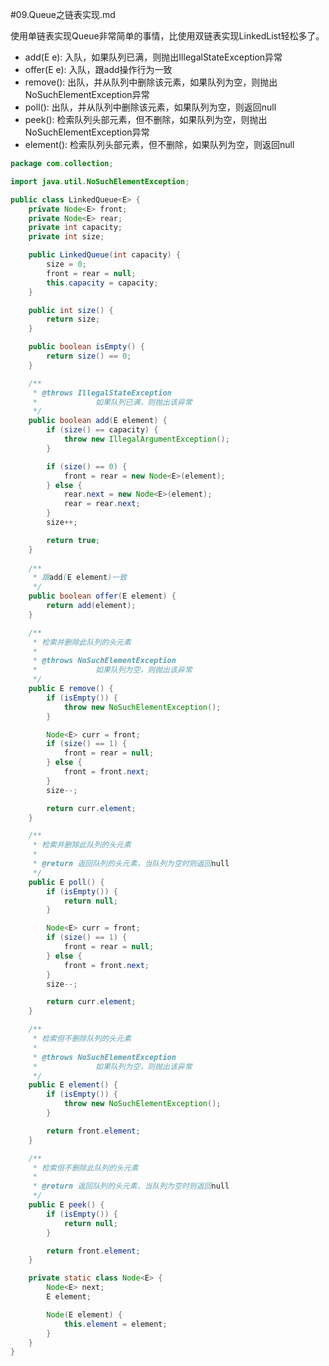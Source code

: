#09.Queue之链表实现.md

使用单链表实现Queue非常简单的事情，比使用双链表实现LinkedList轻松多了。

* add(E e):     入队，如果队列已满，则抛出IllegalStateException异常
* offer(E e):   入队，跟add操作行为一致
* remove():     出队，并从队列中删除该元素，如果队列为空，则抛出NoSuchElementException异常
* poll():       出队，并从队列中删除该元素，如果队列为空，则返回null
* peek():       检索队列头部元素，但不删除，如果队列为空，则抛出NoSuchElementException异常
* element():    检索队列头部元素，但不删除，如果队列为空，则返回null

```Java
package com.collection;

import java.util.NoSuchElementException;

public class LinkedQueue<E> {
	private Node<E> front;
	private Node<E> rear;
	private int capacity;
	private int size;

	public LinkedQueue(int capacity) {
		size = 0;
		front = rear = null;
		this.capacity = capacity;
	}

	public int size() {
		return size;
	}

	public boolean isEmpty() {
		return size() == 0;
	}

	/**
	 * @throws IllegalStateException
	 *             如果队列已满，则抛出该异常
	 */
	public boolean add(E element) {
		if (size() == capacity) {
			throw new IllegalArgumentException();
		}

		if (size() == 0) {
			front = rear = new Node<E>(element);
		} else {
			rear.next = new Node<E>(element);
			rear = rear.next;
		}
		size++;

		return true;
	}
	
	/**
	 * 跟add(E element)一致
	 */
	public boolean offer(E element) {
		return add(element);
	}

	/**
	 * 检索并删除此队列的头元素
	 * 
	 * @throws NoSuchElementException
	 *             如果队列为空，则抛出该异常
	 */
	public E remove() {
		if (isEmpty()) {
			throw new NoSuchElementException();
		}

		Node<E> curr = front;
		if (size() == 1) {
			front = rear = null;
		} else {
			front = front.next;
		}
		size--;

		return curr.element;
	}

	/**
	 * 检索并删除此队列的头元素
	 * 
	 * @return 返回队列的头元素，当队列为空时则返回null
	 */
	public E poll() {
		if (isEmpty()) {
			return null;
		}

		Node<E> curr = front;
		if (size() == 1) {
			front = rear = null;
		} else {
			front = front.next;
		}
		size--;

		return curr.element;
	}

	/**
	 * 检索但不删除队列的头元素
	 * 
	 * @throws NoSuchElementException
	 *             如果队列为空，则抛出该异常
	 */
	public E element() {
		if (isEmpty()) {
			throw new NoSuchElementException();
		}

		return front.element;
	}

	/**
	 * 检索但不删除此队列的头元素
	 * 
	 * @return 返回队列的头元素，当队列为空时则返回null
	 */
	public E peek() {
		if (isEmpty()) {
			return null;
		}

		return front.element;
	}

	private static class Node<E> {
		Node<E> next;
		E element;

		Node(E element) {
			this.element = element;
		}
	}
}
```